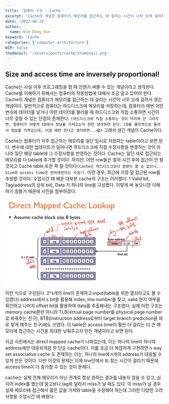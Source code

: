 ```yaml
---
title: '컴퓨터 구조 - Cache'
excerpt: 'Cache의 개념은 컴퓨터가 메모리를 접근하는 데 걸리는 시간이 너무 오래 걸려서 생긴 개념이다. 일반적으로 컴퓨터는 하드디스크에 메모리를 저장하는데, 컴퓨터가 매번 어떤 변수에 데이터를 넣거나 어떤 데이터를 불러올 때 하드디스크와 직접 소통하면 시간이 너무 걸릴 수 있는 단점이 존재한다.'
date: '2022-08-23'
author:
  name: Kim Dong Hun
keyword: 'Cache'
categories: ['computer-architecture']
WIP: false
thumbnail: '/assets/posts/cache/thumbnail.png'
---
```


## Size and access time are inversely proportional!

Cache는 사실 이후 프로그래밍을 할 때 언젠가 써볼 수 있는 개념이라고 생각된다. Cache를 이해하기 위해서는 컴퓨터의 작동방법에 대해서 조금 알고 있어야 한다. Cache의 개념은 컴퓨터가 메모리를 접근하는 데 걸리는 시간이 너무 오래 걸려서 생긴 개념이다. 일반적으로 컴퓨터는 하드디스크에 메모리를 저장하는데, 컴퓨터가 매번 어떤 변수에 데이터를 넣거나 어떤 데이터를 불러올 때 하드디스크와 직접 소통하면 시간이 너무 걸릴 수 있는 단점이 존재한다. `(하드디스크와 직접 소통하는 것이 머리에 안 그려지면, 컴퓨터가 어떻게 CD에서 정보를 가져오는지 한번 생각하면 된다. CD를 물리적으로 돌려서 정보를 가져오는데, 이걸 매번 한다고 생각하면...😱)` 그래서 생긴 개념이 Cache이다.

Cache는 컴퓨터가 자주 접근하는 메모리를 일단 임시로 저장하는 table이라고 보면 된다. 변수에 대한 업데이트가 일어나면 하드디스크에 직접 수정사항을 변경하는 것이 아니라 일단 해당 table에 그 수정사항을 반영하는 것이다. Cache는 일단 새로 접근되는 메모리를 다 table에 추가할 것이다. 하지만, 어떤 row들은 얼마 시간 후에 접근이 안 될 것이고 Cache table 또한 꽉 찰 것이다`(Cache는 하드디스크보다 용량이 클 순 없으니... Size와 access time은 반비례한다는 사실!)`. 이런 경우, 최근에 가장 덜 접근된 row를 추방할 것이다. 수업시간 때 배운 대부분 cache의 구조는 이러했다. 1 Valid bit, Tag(address의 상위 bit), Data 가 하나의 line을 구성했다. 이렇게 써 놓으니깐 이해하기 힘들기 때문에 사진을 첨부하겠다.

![Cache Memo](/assets/posts/cache/thumbnail.png)

이런 식으로 구성된다. 2^s개의 line이 존재하고 input(table을 위한 열쇠라고도 볼 수 있겠다) address에서 s bit을 활용해 index, line number를 찾고, valid 한지 여부를 확인하고 나머지 offset bit을 활용하여 data를 추출해내는 구조였다. 실제 이런 구조는 memory cache뿐만 아니라 TLB(virtual page number를 physical page number로 바꿔주는 친구), BTB(instruction address로부터 target branch prediction을 바로 찾게 해주는 친구)에도 쓰였다. 이 table은 access time이 훨씬 더 걸리는 더 큰 메모리에 접근하는 시간을 최대한 낮춰주고자 만든 개념이라고 보면 된다.

지금 사진에서는 direct mapped cache가 나와있는데, 이는 하나의 line이 하나의 address에만 대응되게끔 한 단순 cache이다. 이를 조금 더 복잡하게 구현하면 n way set associative cache 도 존재하는 이는, 하나의 line에 n개의 address가 대응될 수 있게 만든 것이다. 다만 이것의 문제는 이제 line안에서 또 찾는 시간이 걸리기 때문에 access time이 더 증가할 수 있는 것이 문제다.

cache는 실제 전체 메모리가 아닌 관계로 항상 원하는 결과를 내놓지 않을 수 있고, 심지어 index를 했는데 알고보니 tag와 달라서 miss가 날 때도 있다. 이 miss가 날 경우 실제 메모리에 접근해서 옳은 값을 가져와 table을 수정해야 하는데 그러한 다양한 고려사항을 수업시간 때 배웠다.
